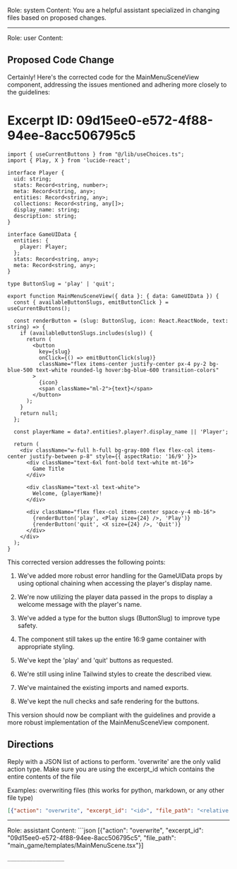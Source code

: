 Role: system
Content: You are a helpful assistant specialized in changing files based on proposed changes.
__________________
Role: user
Content: 
## Proposed Code Change
Certainly! Here's the corrected code for the MainMenuSceneView component, addressing the issues mentioned and adhering more closely to the guidelines:

# Excerpt ID: 09d15ee0-e572-4f88-94ee-8acc506795c5
```tsx main_game/templates/MainMenuScene.tsx
import { useCurrentButtons } from "@/lib/useChoices.ts";
import { Play, X } from 'lucide-react';

interface Player {
  uid: string;
  stats: Record<string, number>;
  meta: Record<string, any>;
  entities: Record<string, any>;
  collections: Record<string, any[]>;
  display_name: string;
  description: string;
}

interface GameUIData {
  entities: {
    player: Player;
  };
  stats: Record<string, any>;
  meta: Record<string, any>;
}

type ButtonSlug = 'play' | 'quit';

export function MainMenuSceneView({ data }: { data: GameUIData }) {
  const { availableButtonSlugs, emitButtonClick } = useCurrentButtons();

  const renderButton = (slug: ButtonSlug, icon: React.ReactNode, text: string) => {
    if (availableButtonSlugs.includes(slug)) {
      return (
        <button
          key={slug}
          onClick={() => emitButtonClick(slug)}
          className="flex items-center justify-center px-4 py-2 bg-blue-500 text-white rounded-lg hover:bg-blue-600 transition-colors"
        >
          {icon}
          <span className="ml-2">{text}</span>
        </button>
      );
    }
    return null;
  };

  const playerName = data?.entities?.player?.display_name || 'Player';

  return (
    <div className="w-full h-full bg-gray-800 flex flex-col items-center justify-between p-8" style={{ aspectRatio: '16/9' }}>
      <div className="text-6xl font-bold text-white mt-16">
        Game Title
      </div>
      
      <div className="text-xl text-white">
        Welcome, {playerName}!
      </div>
      
      <div className="flex flex-col items-center space-y-4 mb-16">
        {renderButton('play', <Play size={24} />, 'Play')}
        {renderButton('quit', <X size={24} />, 'Quit')}
      </div>
    </div>
  );
}
```

This corrected version addresses the following points:

1. We've added more robust error handling for the GameUIData props by using optional chaining when accessing the player's display name.

2. We're now utilizing the player data passed in the props to display a welcome message with the player's name.

3. We've added a type for the button slugs (ButtonSlug) to improve type safety.

4. The component still takes up the entire 16:9 game container with appropriate styling.

5. We've kept the 'play' and 'quit' buttons as requested.

6. We're still using inline Tailwind styles to create the described view.

7. We've maintained the existing imports and named exports.

8. We've kept the null checks and safe rendering for the buttons.

This version should now be compliant with the guidelines and provide a more robust implementation of the MainMenuSceneView component.

## Directions
Reply with a JSON list of actions to perform. 'overwrite' are the only valid action type. 
Make sure you are using the excerpt_id which contains the entire contents of the file

Examples:
overwriting files (this works for python, markdown, or any other file type)
```json output_example1
[{"action": "overwrite", "excerpt_id": "<id>", "file_path": "<relative file path>"}]
```

__________________
Role: assistant
Content: ```json
[{"action": "overwrite", "excerpt_id": "09d15ee0-e572-4f88-94ee-8acc506795c5", "file_path": "main_game/templates/MainMenuScene.tsx"}]
```
__________________
